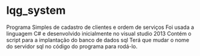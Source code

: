 # lqg_system
Programa Simples de cadastro de clientes e ordem de serviços
Foi usada a linguagem C# e desenvolvido inicialmente no visual studio 2013
Contém o script para a implantação do banco de dados sql
Terá que mudar o nome do servidor sql no código do programa para rodá-lo.
